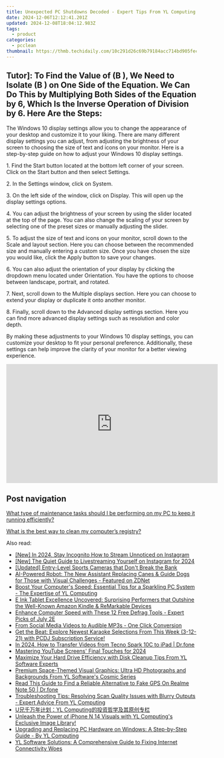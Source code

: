 ```yaml
---
title: Unexpected PC Shutdowns Decoded - Expert Tips From YL Computing
date: 2024-12-06T12:12:41.201Z
updated: 2024-12-08T18:04:12.983Z
tags:
  - product
categories:
  - pcclean
thumbnail: https://thmb.techidaily.com/10c291d26c69b79184acc714bd905fecf227774d1628ff4b17b2024d943bf02d.jpg
---
```


## Tutor]: To Find the Value of \(B \), We Need to Isolate \(B \) on One Side of the Equation. We Can Do This by Multiplying Both Sides of the Equation by 6, Which Is the Inverse Operation of Division by 6. Here Are the Steps:

The Windows 10 display settings allow you to change the appearance of your desktop and customize it to your liking. There are many different display settings you can adjust, from adjusting the brightness of your screen to choosing the size of text and icons on your monitor. Here is a step-by-step guide on how to adjust your Windows 10 display settings. 

1\. Find the Start button located at the bottom left corner of your screen. Click on the Start button and then select Settings.

2\. In the Settings window, click on System.

3\. On the left side of the window, click on Display. This will open up the display settings options. 

4\. You can adjust the brightness of your screen by using the slider located at the top of the page. You can also change the scaling of your screen by selecting one of the preset sizes or manually adjusting the slider.

5\. To adjust the size of text and icons on your monitor, scroll down to the Scale and layout section. Here you can choose between the recommended size and manually entering a custom size. Once you have chosen the size you would like, click the Apply button to save your changes.

6\. You can also adjust the orientation of your display by clicking the dropdown menu located under Orientation. You have the options to choose between landscape, portrait, and rotated.

7\. Next, scroll down to the Multiple displays section. Here you can choose to extend your display or duplicate it onto another monitor.

8\. Finally, scroll down to the Advanced display settings section. Here you can find more advanced display settings such as resolution and color depth. 

By making these adjustments to your Windows 10 display settings, you can customize your desktop to fit your personal preference. Additionally, these settings can help improve the clarity of your monitor for a better viewing experience.

<!-- affiliate ads begin -->
<iframe width="560" height="315" src="https://www.youtube.com/embed/eu4vwlZcMvM?si=4vEczfVU4BUUFP-t" title="YouTube video player" frameborder="0" allow="accelerometer; autoplay; clipboard-write; encrypted-media; gyroscope; picture-in-picture; web-share" referrerpolicy="strict-origin-when-cross-origin" allowfullscreen></iframe>
<!-- affiliate ads end -->

## Post navigation

[What type of maintenance tasks should I be performing on my PC to keep it running efficiently?](https://tools.techidaily.com/pcclean/products/)

[What is the best way to clean my computer’s registry?](https://tools.techidaily.com/pcclean/products/)

<ins class="adsbygoogle"
     style="display:block"
     data-ad-format="autorelaxed"
     data-ad-client="ca-pub-7571918770474297"
     data-ad-slot="1223367746"></ins>

<ins class="adsbygoogle"
     style="display:block"
     data-ad-client="ca-pub-7571918770474297"
     data-ad-slot="8358498916"
     data-ad-format="auto"
     data-full-width-responsive="true"></ins>

<span class="atpl-alsoreadstyle">Also read:</span>
<div><ul>
<li><a href="https://fox-blue.techidaily.com/new-in-2024-stay-incognito-how-to-stream-unnoticed-on-instagram/"><u>[New] In 2024, Stay Incognito How to Stream Unnoticed on Instagram</u></a></li>
<li><a href="https://fox-boxes.techidaily.com/new-the-quiet-guide-to-livestreaming-yourself-on-instagram-for-2024/"><u>[New] The Quiet Guide to Livestreaming Yourself on Instagram for 2024</u></a></li>
<li><a href="https://vp-tips.techidaily.com/updated-entry-level-sports-cameras-that-dont-break-the-bank/"><u>[Updated] Entry-Level Sports Cameras that Don't Break the Bank</u></a></li>
<li><a href="https://hardware-tips.techidaily.com/ai-powered-robot-the-new-assistant-replacing-canes-and-guide-dogs-for-those-with-visual-challenges-featured-on-zdnet/"><u>AI-Powered Robot: The New Assistant Replacing Canes & Guide Dogs for Those with Visual Challenges - Featured on ZDNet</u></a></li>
<li><a href="https://discover-amazing.techidaily.com/boost-your-computers-speed-essential-tips-for-a-sparkling-pc-system-the-expertise-of-yl-computing/"><u>Boost Your Computer's Speed: Essential Tips for a Sparkling PC System - The Expertise of YL Computing</u></a></li>
<li><a href="https://hardware-tips.techidaily.com/e-ink-tablet-excellence-uncovered-surprising-performers-that-outshine-the-well-known-amazon-kindle-and-remarkable-devices/"><u>E Ink Tablet Excellence Uncovered: Surprising Performers that Outshine the Well-Known Amazon Kindle & ReMarkable Devices</u></a></li>
<li><a href="https://techtrends.techidaily.com/enhance-computer-speed-with-these-12-free-defrag-tools-expert-picks-of-july-2e/"><u>Enhance Computer Speed with These 12 Free Defrag Tools - Expert Picks of July 2E</u></a></li>
<li><a href="https://facebook-video-recording.techidaily.com/from-social-media-videos-to-audible-mp3s-one-click-conversion/"><u>From Social Media Videos to Audible MP3s - One Click Conversion</u></a></li>
<li><a href="https://discover-amazing.techidaily.com/get-the-beat-explore-newest-karaoke-selections-from-this-week-3-12-21-with-pcdj-subscription-service/"><u>Get the Beat: Explore Newest Karaoke Selections From This Week (3-12-21) with PCDJ Subscription Service!</u></a></li>
<li><a href="https://android-transfer.techidaily.com/in-2024-how-to-transfer-videos-from-tecno-spark-10c-to-ipad-drfone-by-drfone-transfer-from-android-transfer-from-android/"><u>In 2024, How to Transfer Videos from Tecno Spark 10C to iPad | Dr.fone</u></a></li>
<li><a href="https://youtube-docs.techidaily.com/ring-youtube-screens-final-touches-for-2024/"><u>Mastering YouTube Screens' Final Touches for 2024</u></a></li>
<li><a href="https://discover-amazing.techidaily.com/maximize-your-hard-drive-efficiency-with-disk-cleanup-tips-from-yl-software-experts/"><u>Maximize Your Hard Drive Efficiency with Disk Cleanup Tips From YL Software Experts</u></a></li>
<li><a href="https://discover-amazing.techidaily.com/premium-space-themed-visual-graphics-ultra-hd-photographs-and-backgrounds-from-yl-softwares-cosmic-series/"><u>Premium Space-Themed Visual Graphics: Ultra HD Photographs and Backgrounds From YL Software's Cosmic Series</u></a></li>
<li><a href="https://fake-location.techidaily.com/read-this-guide-to-find-a-reliable-alternative-to-fake-gps-on-realme-note-50-drfone-by-drfone-virtual-android/"><u>Read This Guide to Find a Reliable Alternative to Fake GPS On Realme Note 50 | Dr.fone</u></a></li>
<li><a href="https://discover-amazing.techidaily.com/troubleshooting-tips-resolving-scan-quality-issues-with-blurry-outputs-expert-advice-from-yl-computing/"><u>Troubleshooting Tips: Resolving Scan Quality Issues with Blurry Outputs - Expert Advice From YL Computing</u></a></li>
<li><a href="https://discover-amazing.techidaily.com/uyl-computing/"><u>U兄千万年计划：YL Computing的投资哲学及其原创专栏</u></a></li>
<li><a href="https://discover-amazing.techidaily.com/unleash-the-power-of-iphone-n-14-visuals-with-yl-computings-exclusive-image-library/"><u>Unleash the Power of iPhone N 14 Visuals with YL Computing's Exclusive Image Library!</u></a></li>
<li><a href="https://discover-amazing.techidaily.com/upgrading-and-replacing-pc-hardware-on-windows-a-step-by-step-guide-by-yl-computing/"><u>Upgrading and Replacing PC Hardware on Windows: A Step-by-Step Guide - By YL Computing</u></a></li>
<li><a href="https://discover-amazing.techidaily.com/yl-software-solutions-a-comprehensive-guide-to-fixing-internet-connectivity-woes/"><u>YL Software Solutions: A Comprehensive Guide to Fixing Internet Connectivity Woes</u></a></li>
</ul></div>

